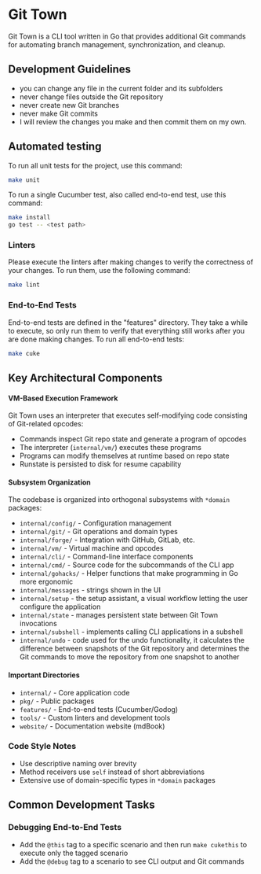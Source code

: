 # Git Town

Git Town is a CLI tool written in Go that provides additional Git commands for
automating branch management, synchronization, and cleanup.

## Development Guidelines

- you can change any file in the current folder and its subfolders
- never change files outside the Git repository
- never create new Git branches
- never make Git commits
- I will review the changes you make and then commit them on my own.

## Automated testing

To run all unit tests for the project, use this command:

```bash
make unit
```

To run a single Cucumber test, also called end-to-end test, use this command:

```bash
make install
go test -- <test path>
```

### Linters

Please execute the linters after making changes to verify the correctness of
your changes. To run them, use the following command:

```bash
make lint
```

### End-to-End Tests

End-to-end tests are defined in the "features" directory. They take a while to
execute, so only run them to verify that everything still works after you are
done making changes. To run all end-to-end tests:

```bash
make cuke
```

## Key Architectural Components

#### VM-Based Execution Framework

Git Town uses an interpreter that executes self-modifying code consisting of
Git-related opcodes:

- Commands inspect Git repo state and generate a program of opcodes
- The interpreter (`internal/vm/`) executes these programs
- Programs can modify themselves at runtime based on repo state
- Runstate is persisted to disk for resume capability

#### Subsystem Organization

The codebase is organized into orthogonal subsystems with `*domain` packages:

- `internal/config/` - Configuration management
- `internal/git/` - Git operations and domain types
- `internal/forge/` - Integration with GitHub, GitLab, etc.
- `internal/vm/` - Virtual machine and opcodes
- `internal/cli/` - Command-line interface components
- `internal/cmd/` - Source code for the subcommands of the CLI app
- `internal/gohacks/` - Helper functions that make programming in Go more
  ergonomic
- `internal/messages` - strings shown in the UI
- `internal/setup` - the setup assistant, a visual workflow letting the user
  configure the application
- `internal/state` - manages persistent state between Git Town invocations
- `internal/subshell` - implements calling CLI applications in a subshell
- `internal/undo` - code used for the undo functionality, it calculates the
  difference between snapshots of the Git repository and determines the Git
  commands to move the repository from one snapshot to another

#### Important Directories

- `internal/` - Core application code
- `pkg/` - Public packages
- `features/` - End-to-end tests (Cucumber/Godog)
- `tools/` - Custom linters and development tools
- `website/` - Documentation website (mdBook)

### Code Style Notes

- Use descriptive naming over brevity
- Method receivers use `self` instead of short abbreviations
- Extensive use of domain-specific types in `*domain` packages

## Common Development Tasks

### Debugging End-to-End Tests

- Add the `@this` tag to a specific scenario and then run `make cukethis` to
  execute only the tagged scenario
- Add the `@debug` tag to a scenario to see CLI output and Git commands
